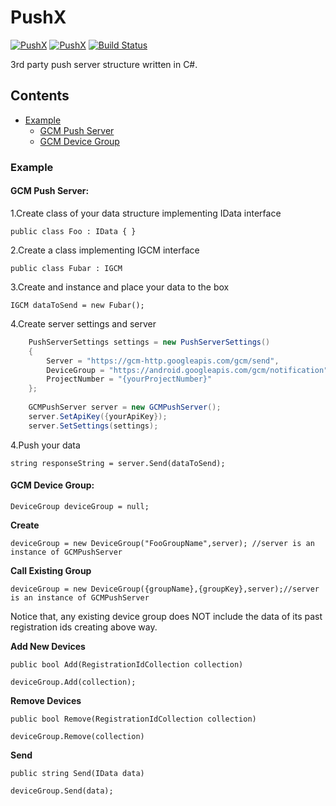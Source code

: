 # PushX

[![PushX](https://img.shields.io/pypi/status/Django.svg)]()
[![PushX](https://img.shields.io/badge/.NET-4.5-green.svg)]()
[![Build Status](https://travis-ci.org/KroneckerX/PushX.svg?branch=master)](https://travis-ci.org/KroneckerX/PushX)


3rd party push server structure written in C#.

## Contents
- [Example](#example)
    - [GCM Push Server](#gcm-push-server)
    - [GCM Device Group](#gcm-device-group)

### Example

#### GCM Push Server:

1.Create class of your data structure implementing IData interface

    public class Foo : IData { }
    
2.Create a class implementing IGCM interface

    public class Fubar : IGCM
    
3.Create and instance and place your data to the box
    
    IGCM dataToSend = new Fubar();

4.Create server settings and server
```csharp
    PushServerSettings settings = new PushServerSettings()
    {
        Server = "https://gcm-http.googleapis.com/gcm/send",
        DeviceGroup = "https://android.googleapis.com/gcm/notification",
        ProjectNumber = "{yourProjectNumber}"
    };
    
    GCMPushServer server = new GCMPushServer();
    server.SetApiKey({yourApiKey});
    server.SetSettings(settings);
```
4.Push your data 

    string responseString = server.Send(dataToSend);


#### GCM Device Group:

    DeviceGroup deviceGroup = null;
    
**Create**

    deviceGroup = new DeviceGroup("FooGroupName",server); //server is an instance of GCMPushServer
    
**Call Existing Group**
    
    deviceGroup = new DeviceGroup({groupName},{groupKey},server);//server is an instance of GCMPushServer

Notice that, any existing device group does NOT include the data of its past registration ids creating above way.

**Add New Devices**

    public bool Add(RegistrationIdCollection collection)
    
    deviceGroup.Add(collection);
    
**Remove Devices**
    
    public bool Remove(RegistrationIdCollection collection)
    
    deviceGroup.Remove(collection)
    
**Send**

    public string Send(IData data)
    
    deviceGroup.Send(data);
